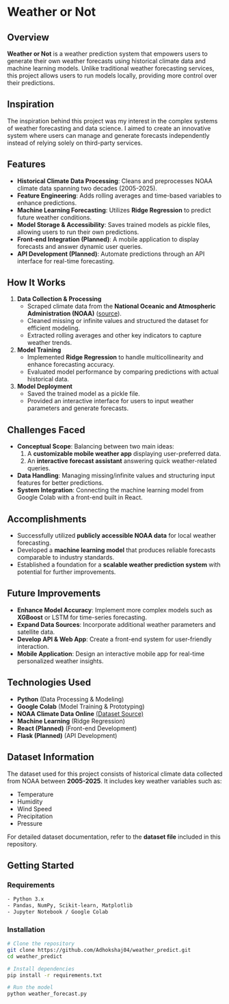 # Weather or Not

## Overview
**Weather or Not** is a weather prediction system that empowers users to generate their own weather forecasts using historical climate data and machine learning models. Unlike traditional weather forecasting services, this project allows users to run models locally, providing more control over their predictions.

## Inspiration
The inspiration behind this project was my interest in the complex systems of weather forecasting and data science. I aimed to create an innovative system where users can manage and generate forecasts independently instead of relying solely on third-party services.

## Features
- **Historical Climate Data Processing**: Cleans and preprocesses NOAA climate data spanning two decades (2005-2025).
- **Feature Engineering**: Adds rolling averages and time-based variables to enhance predictions.
- **Machine Learning Forecasting**: Utilizes **Ridge Regression** to predict future weather conditions.
- **Model Storage & Accessibility**: Saves trained models as pickle files, allowing users to run their own predictions.
- **Front-end Integration (Planned)**: A mobile application to display forecasts and answer dynamic user queries.
- **API Development (Planned)**: Automate predictions through an API interface for real-time forecasting.

## How It Works
1. **Data Collection & Processing**  
   - Scraped climate data from the **National Oceanic and Atmospheric Administration (NOAA)** ([source](https://www.ncei.noaa.gov/cdo-web/)).
   - Cleaned missing or infinite values and structured the dataset for efficient modeling.
   - Extracted rolling averages and other key indicators to capture weather trends.
2. **Model Training**  
   - Implemented **Ridge Regression** to handle multicollinearity and enhance forecasting accuracy.
   - Evaluated model performance by comparing predictions with actual historical data.
3. **Model Deployment**  
   - Saved the trained model as a pickle file.
   - Provided an interactive interface for users to input weather parameters and generate forecasts.

## Challenges Faced
- **Conceptual Scope**: Balancing between two main ideas:  
  1. A **customizable mobile weather app** displaying user-preferred data.  
  2. An **interactive forecast assistant** answering quick weather-related queries.
- **Data Handling**: Managing missing/infinite values and structuring input features for better predictions.
- **System Integration**: Connecting the machine learning model from Google Colab with a front-end built in React.

## Accomplishments
- Successfully utilized **publicly accessible NOAA data** for local weather forecasting.
- Developed a **machine learning model** that produces reliable forecasts comparable to industry standards.
- Established a foundation for a **scalable weather prediction system** with potential for further improvements.

## Future Improvements
- **Enhance Model Accuracy**: Implement more complex models such as **XGBoost** or LSTM for time-series forecasting.
- **Expand Data Sources**: Incorporate additional weather parameters and satellite data.
- **Develop API & Web App**: Create a front-end system for user-friendly interaction.
- **Mobile Application**: Design an interactive mobile app for real-time personalized weather insights.

## Technologies Used
- **Python** (Data Processing & Modeling)
- **Google Colab** (Model Training & Prototyping)
- **NOAA Climate Data Online** [(Dataset Source)](https://www.ncei.noaa.gov/cdo-web/search)
- **Machine Learning** (Ridge Regression)
- **React (Planned)** (Front-end Development)
- **Flask (Planned)** (API Development)

## Dataset Information
The dataset used for this project consists of historical climate data collected from NOAA between **2005-2025**. It includes key weather variables such as:
- Temperature
- Humidity
- Wind Speed
- Precipitation
- Pressure

For detailed dataset documentation, refer to the **dataset file** included in this repository.

## Getting Started

### Requirements
```sh
- Python 3.x
- Pandas, NumPy, Scikit-learn, Matplotlib
- Jupyter Notebook / Google Colab
```

### Installation
```sh
# Clone the repository
git clone https://github.com/Adhokshaj04/weather_predict.git
cd weather_predict

# Install dependencies
pip install -r requirements.txt

# Run the model
python weather_forecast.py
```
